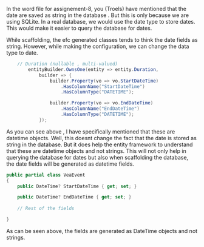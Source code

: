 ﻿In the word file for assignement-8, you (Troels) have mentioned that the date are saved as string in the database
. But this is only because we are using SQLite. In a real database, we would use the date type to store dates. This would make it easier to query the database for dates. 

While scaffolding, the efc generated classes tends to think the date fields as string.
However, while making the configuration, we can change the data type to date.

```csharp
    // Duration (nullable , multi-valued)
        entityBuilder.OwnsOne(entity => entity.Duration,
            builder => {
                builder.Property(vo => vo.StartDateTime)
                    .HasColumnName("StartDateTime")
                    .HasColumnType("DATETIME");

                builder.Property(vo => vo.EndDateTime)
                    .HasColumnName("EndDateTime")
                    .HasColumnType("DATETIME");
            });

 ```

As you can see above , I have specifically mentioned that these are datetime objects.
Well, this doesnt change the fact that the date is stored as string in the database.
But it does help the entity framework to understand that these are datetime objects and not strings. 
This will not only  help in querying the database for dates but also when scaffolding the database, the date fields will be generated as datetime fields.


```csharp
public partial class VeaEvent
{
    public DateTime? StartDateTime { get; set; }

    public DateTime? EndDateTime { get; set; }
    
    // Rest of the fields

}
```

As can be seen above, the fields are generated as DateTime objects and not strings.
